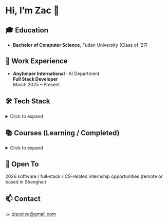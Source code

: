 # Hi, I’m Zac 👋

## 🎓 Education
- **Bachelor of Computer Science**, Fudan University (Class of ’27)

## 💼 Work Experience
- **Anyhelper International** · AI Department  
  **Full Stack Developer**  
  March 2025 – Present

## 🛠️ Tech Stack

<details>
<summary>Click to expand</summary>

**Frontend**  
- JavaScript · React · Vue

**Backend**  
- Node.js · Express · Python (Flask · FastAPI)

**Data & Analytics**  
- Pandas · NumPy · CSV

**Databases**  
- MySQL · MongoDB

**Systems & Languages**  
- C · C++ · Linux (Ubuntu) · Git · Bash · PowerShell

**Web**  
- HTML · CSS

</details>

## 📚 Courses (Learning / Completed)

<details>
<summary>Click to expand</summary>

- Data Structures  
- Introduction to Computer Systems  
- Object-Oriented Programming  
- Introduction to Cybersecurity  
- Digital Logic & Component Design  
- Software Engineering  
- Digital Design & Computer Architecture  
- Design & Analysis of Algorithms  
- Introduction to Databases

</details>

## 🌱 Open To
2026 software / full-stack / CS-related internship opportunities (remote or based in Shanghai)

## 📫 Contact
✉️ zizuolee@gmail.com

